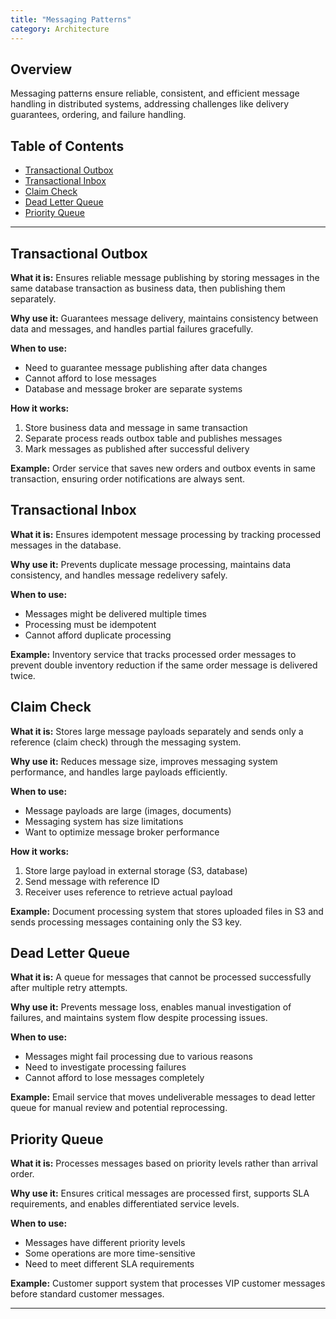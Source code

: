 ```yaml
---
title: "Messaging Patterns"
category: Architecture
---
```



## Overview

Messaging patterns ensure reliable, consistent, and efficient message handling in distributed systems, addressing challenges like delivery guarantees, ordering, and failure handling.

## Table of Contents

- [Transactional Outbox](#transactional-outbox)
- [Transactional Inbox](#transactional-inbox)
- [Claim Check](#claim-check)
- [Dead Letter Queue](#dead-letter-queue)
- [Priority Queue](#priority-queue)

---

## Transactional Outbox

**What it is:** Ensures reliable message publishing by storing messages in the same database transaction as business data, then publishing them separately.

**Why use it:** Guarantees message delivery, maintains consistency between data and messages, and handles partial failures gracefully.

**When to use:**
- Need to guarantee message publishing after data changes
- Cannot afford to lose messages
- Database and message broker are separate systems

**How it works:**
1. Store business data and message in same transaction
2. Separate process reads outbox table and publishes messages
3. Mark messages as published after successful delivery

**Example:** Order service that saves new orders and outbox events in same transaction, ensuring order notifications are always sent.

## Transactional Inbox

**What it is:** Ensures idempotent message processing by tracking processed messages in the database.

**Why use it:** Prevents duplicate message processing, maintains data consistency, and handles message redelivery safely.

**When to use:**
- Messages might be delivered multiple times
- Processing must be idempotent
- Cannot afford duplicate processing

**Example:** Inventory service that tracks processed order messages to prevent double inventory reduction if the same order message is delivered twice.

## Claim Check

**What it is:** Stores large message payloads separately and sends only a reference (claim check) through the messaging system.

**Why use it:** Reduces message size, improves messaging system performance, and handles large payloads efficiently.

**When to use:**
- Message payloads are large (images, documents)
- Messaging system has size limitations
- Want to optimize message broker performance

**How it works:**
1. Store large payload in external storage (S3, database)
2. Send message with reference ID
3. Receiver uses reference to retrieve actual payload

**Example:** Document processing system that stores uploaded files in S3 and sends processing messages containing only the S3 key.

## Dead Letter Queue

**What it is:** A queue for messages that cannot be processed successfully after multiple retry attempts.

**Why use it:** Prevents message loss, enables manual investigation of failures, and maintains system flow despite processing issues.

**When to use:**
- Messages might fail processing due to various reasons
- Need to investigate processing failures
- Cannot afford to lose messages completely

**Example:** Email service that moves undeliverable messages to dead letter queue for manual review and potential reprocessing.

## Priority Queue

**What it is:** Processes messages based on priority levels rather than arrival order.

**Why use it:** Ensures critical messages are processed first, supports SLA requirements, and enables differentiated service levels.

**When to use:**
- Messages have different priority levels
- Some operations are more time-sensitive
- Need to meet different SLA requirements

**Example:** Customer support system that processes VIP customer messages before standard customer messages.

---

